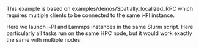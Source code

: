 This example is based on examples/demos/Spatially_localized_RPC
which requires multiple clients to be connected to the same i-PI instance.

Here we launch i-PI and Lammps instances in the same Slurm script.
Here particularly all tasks run on the same HPC node, but it would work exactly the same
with multiple nodes.
